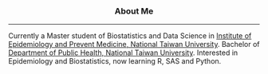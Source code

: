 <h3 align=center>About Me</h3>

---
Currently a Master student of Biostatistics and Data Science in <a href="http://epm.ntu.edu.tw/web/index/index.jsp?lang=en">Institute of Epidemiology and Prevent Medicine, National Taiwan University</a>.
Bachelor of <a href="http://dph.ntu.edu.tw/web/index/index.jsp?lang=en">Department of Public Health, National Taiwan University</a>.
Interested in Epidemiology and Biostatistics, now learning R, SAS and Python.
